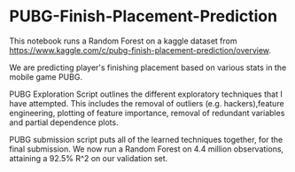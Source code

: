# PUBG-Finish-Placement-Prediction

This notebook runs a Random Forest on a kaggle dataset from https://www.kaggle.com/c/pubg-finish-placement-prediction/overview. 

We are predicting player's finishing placement based on various stats in the mobile game PUBG. 

PUBG Exploration Script outlines the different exploratory techniques that I have attempted. This includes the removal of outliers (e.g. hackers),feature engineering, plotting of feature importance, removal of redundant variables and partial dependence plots. 

PUBG submission script puts all of the learned techniques together, for the final submission. We now run a Random Forest on 4.4 million observations, attaining a 92.5% R^2 on our validation set. 
